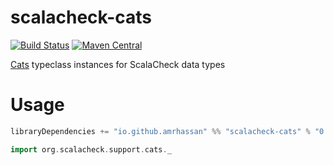 # scalacheck-cats
[![Build Status](https://travis-ci.org/amrhassan/scalacheck-cats.svg?branch=master)](https://travis-ci.org/amrhassan/scalacheck-cats)
[![Maven Central](https://maven-badges.herokuapp.com/maven-central/io.github.amrhassan/scalacheck-cats_2.11/badge.svg)](https://maven-badges.herokuapp.com/maven-central/io.github.amrhassan/scalacheck-cats_2.11)


[Cats](http://typelevel.org/cats) typeclass instances for ScalaCheck data types

# Usage #
```sbt
libraryDependencies += "io.github.amrhassan" %% "scalacheck-cats" % "0.3.2" % Test
```
```scala
import org.scalacheck.support.cats._
```

